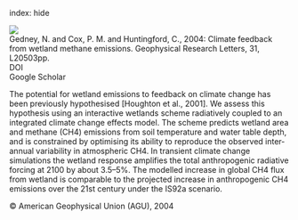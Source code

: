 index: hide

<div class="Citation">
    <div class="Citation-thumb CitationThumb-linked"  data-href="https://doi.org/10.1029/2004gl020919">
      <img src="https://static.claimspace.cloud/climate-study-static/refs/thumbs/6/Gedney_et_al_2004-thumb.png" />
    </div>

  <div class="Citation-body">
    <div class="Citation-text">Gedney, N. and Cox, P. M. and Huntingford, C., 2004: Climate feedback from wetland methane emissions. <span class="Article-journal">Geophysical Research Letters, </span><span class="Article-volume">31, </span>L20503pp.</div>
    <div class="Citation-links">
      <div class="CitationLink" data-href="https://doi.org/10.1029/2004gl020919">
        <div class="CitationLink-icon CitationLink-Doi"></div>
        <div class="CitationLink-text">DOI</div>
      </div>
      <div class="CitationLink" data-href="https://scholar.google.com/scholar?q=10.1029/2004gl020919">
        <div class="CitationLink-icon CitationLink-Scholar"></div>
        <div class="CitationLink-text">Google Scholar</div>
      </div>
    </div>
  </div>
</div>

The potential for wetland emissions to feedback on climate change has been previously hypothesised [Houghton et al., 2001]. We assess this hypothesis using an interactive wetlands scheme radiatively coupled to an integrated climate change effects model. The scheme predicts wetland area and methane (CH4) emissions from soil temperature and water table depth, and is constrained by optimising its ability to reproduce the observed inter‐annual variability in atmospheric CH4. In transient climate change simulations the wetland response amplifies the total anthropogenic radiative forcing at 2100 by about 3.5–5%. The modelled increase in global CH4 flux from wetland is comparable to the projected increase in anthropogenic CH4 emissions over the 21st century under the IS92a scenario.

<div class="Citation-copy">
&copy; American Geophysical Union (AGU), 2004
</div>